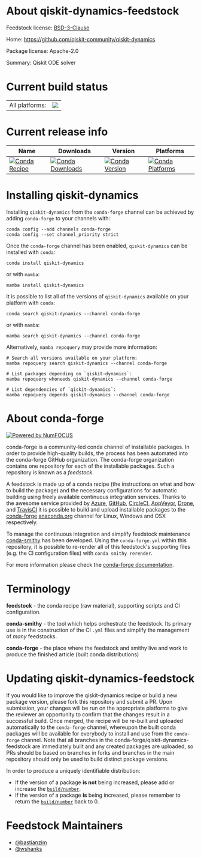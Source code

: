 About qiskit-dynamics-feedstock
===============================

Feedstock license: [BSD-3-Clause](https://github.com/conda-forge/qiskit-dynamics-feedstock/blob/main/LICENSE.txt)

Home: https://github.com/qiskit-community/qiskit-dynamics

Package license: Apache-2.0

Summary: Qiskit ODE solver

Current build status
====================


<table><tr><td>All platforms:</td>
    <td>
      <a href="https://dev.azure.com/conda-forge/feedstock-builds/_build/latest?definitionId=18182&branchName=main">
        <img src="https://dev.azure.com/conda-forge/feedstock-builds/_apis/build/status/qiskit-dynamics-feedstock?branchName=main">
      </a>
    </td>
  </tr>
</table>

Current release info
====================

| Name | Downloads | Version | Platforms |
| --- | --- | --- | --- |
| [![Conda Recipe](https://img.shields.io/badge/recipe-qiskit--dynamics-green.svg)](https://anaconda.org/conda-forge/qiskit-dynamics) | [![Conda Downloads](https://img.shields.io/conda/dn/conda-forge/qiskit-dynamics.svg)](https://anaconda.org/conda-forge/qiskit-dynamics) | [![Conda Version](https://img.shields.io/conda/vn/conda-forge/qiskit-dynamics.svg)](https://anaconda.org/conda-forge/qiskit-dynamics) | [![Conda Platforms](https://img.shields.io/conda/pn/conda-forge/qiskit-dynamics.svg)](https://anaconda.org/conda-forge/qiskit-dynamics) |

Installing qiskit-dynamics
==========================

Installing `qiskit-dynamics` from the `conda-forge` channel can be achieved by adding `conda-forge` to your channels with:

```
conda config --add channels conda-forge
conda config --set channel_priority strict
```

Once the `conda-forge` channel has been enabled, `qiskit-dynamics` can be installed with `conda`:

```
conda install qiskit-dynamics
```

or with `mamba`:

```
mamba install qiskit-dynamics
```

It is possible to list all of the versions of `qiskit-dynamics` available on your platform with `conda`:

```
conda search qiskit-dynamics --channel conda-forge
```

or with `mamba`:

```
mamba search qiskit-dynamics --channel conda-forge
```

Alternatively, `mamba repoquery` may provide more information:

```
# Search all versions available on your platform:
mamba repoquery search qiskit-dynamics --channel conda-forge

# List packages depending on `qiskit-dynamics`:
mamba repoquery whoneeds qiskit-dynamics --channel conda-forge

# List dependencies of `qiskit-dynamics`:
mamba repoquery depends qiskit-dynamics --channel conda-forge
```


About conda-forge
=================

[![Powered by
NumFOCUS](https://img.shields.io/badge/powered%20by-NumFOCUS-orange.svg?style=flat&colorA=E1523D&colorB=007D8A)](https://numfocus.org)

conda-forge is a community-led conda channel of installable packages.
In order to provide high-quality builds, the process has been automated into the
conda-forge GitHub organization. The conda-forge organization contains one repository
for each of the installable packages. Such a repository is known as a *feedstock*.

A feedstock is made up of a conda recipe (the instructions on what and how to build
the package) and the necessary configurations for automatic building using freely
available continuous integration services. Thanks to the awesome service provided by
[Azure](https://azure.microsoft.com/en-us/services/devops/), [GitHub](https://github.com/),
[CircleCI](https://circleci.com/), [AppVeyor](https://www.appveyor.com/),
[Drone](https://cloud.drone.io/welcome), and [TravisCI](https://travis-ci.com/)
it is possible to build and upload installable packages to the
[conda-forge](https://anaconda.org/conda-forge) [anaconda.org](https://anaconda.org/)
channel for Linux, Windows and OSX respectively.

To manage the continuous integration and simplify feedstock maintenance
[conda-smithy](https://github.com/conda-forge/conda-smithy) has been developed.
Using the ``conda-forge.yml`` within this repository, it is possible to re-render all of
this feedstock's supporting files (e.g. the CI configuration files) with ``conda smithy rerender``.

For more information please check the [conda-forge documentation](https://conda-forge.org/docs/).

Terminology
===========

**feedstock** - the conda recipe (raw material), supporting scripts and CI configuration.

**conda-smithy** - the tool which helps orchestrate the feedstock.
                   Its primary use is in the construction of the CI ``.yml`` files
                   and simplify the management of *many* feedstocks.

**conda-forge** - the place where the feedstock and smithy live and work to
                  produce the finished article (built conda distributions)


Updating qiskit-dynamics-feedstock
==================================

If you would like to improve the qiskit-dynamics recipe or build a new
package version, please fork this repository and submit a PR. Upon submission,
your changes will be run on the appropriate platforms to give the reviewer an
opportunity to confirm that the changes result in a successful build. Once
merged, the recipe will be re-built and uploaded automatically to the
`conda-forge` channel, whereupon the built conda packages will be available for
everybody to install and use from the `conda-forge` channel.
Note that all branches in the conda-forge/qiskit-dynamics-feedstock are
immediately built and any created packages are uploaded, so PRs should be based
on branches in forks and branches in the main repository should only be used to
build distinct package versions.

In order to produce a uniquely identifiable distribution:
 * If the version of a package **is not** being increased, please add or increase
   the [``build/number``](https://docs.conda.io/projects/conda-build/en/latest/resources/define-metadata.html#build-number-and-string).
 * If the version of a package **is** being increased, please remember to return
   the [``build/number``](https://docs.conda.io/projects/conda-build/en/latest/resources/define-metadata.html#build-number-and-string)
   back to 0.

Feedstock Maintainers
=====================

* [@bastianzim](https://github.com/bastianzim/)
* [@wshanks](https://github.com/wshanks/)

